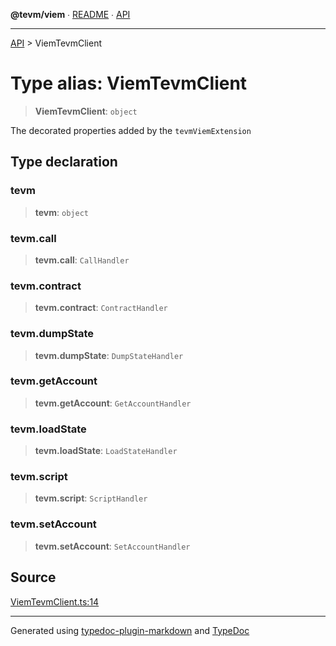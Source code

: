 **@tevm/viem** ∙ [README](../README.md) ∙ [API](../API.md)

***

[API](../API.md) > ViemTevmClient

# Type alias: ViemTevmClient

> **ViemTevmClient**: `object`

The decorated properties added by the `tevmViemExtension`

## Type declaration

### tevm

> **tevm**: `object`

### tevm.call

> **tevm.call**: `CallHandler`

### tevm.contract

> **tevm.contract**: `ContractHandler`

### tevm.dumpState

> **tevm.dumpState**: `DumpStateHandler`

### tevm.getAccount

> **tevm.getAccount**: `GetAccountHandler`

### tevm.loadState

> **tevm.loadState**: `LoadStateHandler`

### tevm.script

> **tevm.script**: `ScriptHandler`

### tevm.setAccount

> **tevm.setAccount**: `SetAccountHandler`

## Source

[ViemTevmClient.ts:14](https://github.com/evmts/tevm-monorepo/blob/main/extensions/viem/src/ViemTevmClient.ts#L14)

***
Generated using [typedoc-plugin-markdown](https://www.npmjs.com/package/typedoc-plugin-markdown) and [TypeDoc](https://typedoc.org/)
